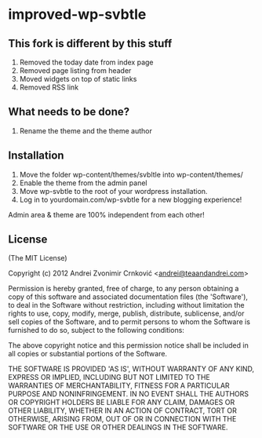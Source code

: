 # improved-wp-svbtle

## This fork is different by this stuff
1. Removed the today date from index page
2. Removed page listing from header
3. Moved widgets on top of static links
4. Removed RSS link

## What needs to be done?
1. Rename the theme and the theme author
  
## Installation
1. Move the folder wp-content/themes/svbltle into wp-content/themes/
2. Enable the theme from the admin panel
3. Move wp-svbtle to the root of your wordpress installation.
4. Log in to yourdomain.com/wp-svbtle for a new blogging experience!

Admin area & theme are 100% independent from each other! 

## License 

(The MIT License)

Copyright (c) 2012 Andrei Zvonimir Crnković &lt;andrei@teaandandrei.com&gt;

Permission is hereby granted, free of charge, to any person obtaining
a copy of this software and associated documentation files (the
'Software'), to deal in the Software without restriction, including
without limitation the rights to use, copy, modify, merge, publish,
distribute, sublicense, and/or sell copies of the Software, and to
permit persons to whom the Software is furnished to do so, subject to
the following conditions:

The above copyright notice and this permission notice shall be
included in all copies or substantial portions of the Software.

THE SOFTWARE IS PROVIDED 'AS IS', WITHOUT WARRANTY OF ANY KIND,
EXPRESS OR IMPLIED, INCLUDING BUT NOT LIMITED TO THE WARRANTIES OF
MERCHANTABILITY, FITNESS FOR A PARTICULAR PURPOSE AND NONINFRINGEMENT.
IN NO EVENT SHALL THE AUTHORS OR COPYRIGHT HOLDERS BE LIABLE FOR ANY
CLAIM, DAMAGES OR OTHER LIABILITY, WHETHER IN AN ACTION OF CONTRACT,
TORT OR OTHERWISE, ARISING FROM, OUT OF OR IN CONNECTION WITH THE
SOFTWARE OR THE USE OR OTHER DEALINGS IN THE SOFTWARE.